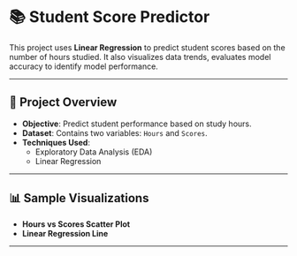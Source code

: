 # 📚 Student Score Predictor

This project uses **Linear Regression**  to predict student scores based on the number of hours studied. It also visualizes data trends, evaluates model accuracy to identify model performance.

---

## 📌 Project Overview

- **Objective**: Predict student performance based on study hours.
- **Dataset**: Contains two variables: `Hours` and `Scores`.
- **Techniques Used**:
  - Exploratory Data Analysis (EDA)
  - Linear Regression

---

## 📊 Sample Visualizations

- **Hours vs Scores Scatter Plot**
- **Linear Regression Line**


---
